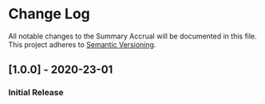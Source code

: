 # Change Log
All notable changes to the Summary Accrual will be documented in this file.
This project adheres to [Semantic Versioning](http://semver.org/).

## [1.0.0] - 2020-23-01
### Initial Release
